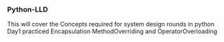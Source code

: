 ### Python-LLD
This will cover the Concepts required for system design rounds in python
Day1
practiced Encapsulation MethodOverriding and OperatorOverloading
